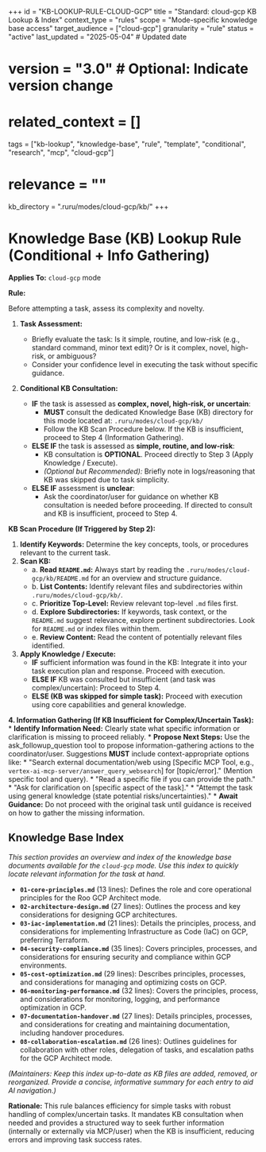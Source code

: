 +++
id = "KB-LOOKUP-RULE-CLOUD-GCP"
title = "Standard: cloud-gcp KB Lookup & Index"
context_type = "rules"
scope = "Mode-specific knowledge base access"
target_audience = ["cloud-gcp"]
granularity = "rule"
status = "active"
last_updated = "2025-05-04" # Updated date
# version = "3.0" # Optional: Indicate version change
# related_context = []
tags = ["kb-lookup", "knowledge-base", "rule", "template", "conditional", "research", "mcp", "cloud-gcp"]
# relevance = ""
kb_directory = ".ruru/modes/cloud-gcp/kb/"
+++

# Knowledge Base (KB) Lookup Rule (Conditional + Info Gathering)

**Applies To:** `cloud-gcp` mode

**Rule:**

Before attempting a task, assess its complexity and novelty.

1.  **Task Assessment:**
    *   Briefly evaluate the task: Is it simple, routine, and low-risk (e.g., standard command, minor text edit)? Or is it complex, novel, high-risk, or ambiguous?
    *   Consider your confidence level in executing the task without specific guidance.

2.  **Conditional KB Consultation:**
    *   **IF** the task is assessed as **complex, novel, high-risk, or uncertain**:
        *   **MUST** consult the dedicated Knowledge Base (KB) directory for this mode located at: `.ruru/modes/cloud-gcp/kb/`
        *   Follow the KB Scan Procedure below. If the KB is insufficient, proceed to Step 4 (Information Gathering).
    *   **ELSE IF** the task is assessed as **simple, routine, and low-risk**:
        *   KB consultation is **OPTIONAL**. Proceed directly to Step 3 (Apply Knowledge / Execute).
        *   *(Optional but Recommended):* Briefly note in logs/reasoning that KB was skipped due to task simplicity.
    *   **ELSE IF** assessment is **unclear**:
        *   Ask the coordinator/user for guidance on whether KB consultation is needed before proceeding. If directed to consult and KB is insufficient, proceed to Step 4.

**KB Scan Procedure (If Triggered by Step 2):**

1.  **Identify Keywords:** Determine the key concepts, tools, or procedures relevant to the current task.
2.  **Scan KB:**
    *   a. **Read `README.md`:** Always start by reading the `.ruru/modes/cloud-gcp/kb/README.md` for an overview and structure guidance.
    *   b. **List Contents:** Identify relevant files and subdirectories within `.ruru/modes/cloud-gcp/kb/`.
    *   c. **Prioritize Top-Level:** Review relevant top-level `.md` files first.
    *   d. **Explore Subdirectories:** If keywords, task context, or the `README.md` suggest relevance, explore pertinent subdirectories. Look for `README.md` or index files within them.
    *   e. **Review Content:** Read the content of potentially relevant files identified.
3.  **Apply Knowledge / Execute:**
    *   **IF** sufficient information was found in the KB: Integrate it into your task execution plan and response. Proceed with execution.
    *   **ELSE IF** KB was consulted but insufficient (and task was complex/uncertain): Proceed to Step 4.
    *   **ELSE (KB was skipped for simple task):** Proceed with execution using core capabilities and general knowledge.

**4. Information Gathering (If KB Insufficient for Complex/Uncertain Task):**
    *   **Identify Information Need:** Clearly state what specific information or clarification is missing to proceed reliably.
    *   **Propose Next Steps:** Use the ask_followup_question tool to propose information-gathering actions to the coordinator/user. Suggestions **MUST** include context-appropriate options like:
        *   "Search external documentation/web using [Specific MCP Tool, e.g., `vertex-ai-mcp-server/answer_query_websearch`] for [topic/error]." (Mention specific tool and query).
        *   "Read a specific file if you can provide the path."
        *   "Ask for clarification on [specific aspect of the task]."
        *   "Attempt the task using general knowledge (state potential risks/uncertainties)."
    *   **Await Guidance:** Do not proceed with the original task until guidance is received on how to gather the missing information.

## Knowledge Base Index

*This section provides an overview and index of the knowledge base documents available for the `cloud-gcp` mode. Use this index to quickly locate relevant information for the task at hand.*

*   **`01-core-principles.md`** (13 lines): Defines the role and core operational principles for the Roo GCP Architect mode.
*   **`02-architecture-design.md`** (27 lines): Outlines the process and key considerations for designing GCP architectures.
*   **`03-iac-implementation.md`** (21 lines): Details the principles, process, and considerations for implementing Infrastructure as Code (IaC) on GCP, preferring Terraform.
*   **`04-security-compliance.md`** (35 lines): Covers principles, processes, and considerations for ensuring security and compliance within GCP environments.
*   **`05-cost-optimization.md`** (29 lines): Describes principles, processes, and considerations for managing and optimizing costs on GCP.
*   **`06-monitoring-performance.md`** (32 lines): Covers the principles, process, and considerations for monitoring, logging, and performance optimization in GCP.
*   **`07-documentation-handover.md`** (27 lines): Details principles, processes, and considerations for creating and maintaining documentation, including handover procedures.
*   **`08-collaboration-escalation.md`** (26 lines): Outlines guidelines for collaboration with other roles, delegation of tasks, and escalation paths for the GCP Architect mode.

*(Maintainers: Keep this index up-to-date as KB files are added, removed, or reorganized. Provide a concise, informative summary for each entry to aid AI navigation.)*


**Rationale:** This rule balances efficiency for simple tasks with robust handling of complex/uncertain tasks. It mandates KB consultation when needed and provides a structured way to seek further information (internally or externally via MCP/user) when the KB is insufficient, reducing errors and improving task success rates.